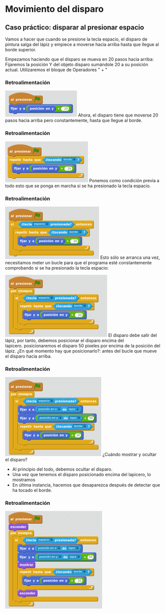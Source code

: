
# Movimiento del disparo

## Caso práctico: disparar al presionar espacio

Vamos a hacer que cuando se presione la tecla espacio, el disparo de pintura salga del lápiz y empiece a moverse hacia arriba hasta que llegue al borde superior.

Empezamos haciendo que el disparo se mueva en 20 pasos hacia arriba: Fijaremos la posición Y del objeto disparo sumándole 20 a su posición actual. Utilizaremos el bloque de Operadores " + "



### Retroalimentación

![](img/Seleccion_018.png)
Ahora, el disparo tiene que moverse 20 pasos hacia arriba pero constantemente, hasta que llegue al borde.



### Retroalimentación

![](img/Seleccion_019.png)
Ponemos como condición previa a todo esto que se ponga en marcha si se ha presionado la tecla espacio.



### Retroalimentación

![](img/Seleccion_020.png)
Esto sólo se arranca una vez, necesitamos meter un bucle para que el programa esté constantemente comprobando si se ha presionado la tecla espacio:

![](img/Seleccion_021.png)
El disparo debe salir del lápiz, por tanto, debemos posicionar el disparo encima del lapicero. posicionaremos el disparo 50 pixeles por encima de la posición del lápiz. ¿En qué momento hay que posicionarlo?: antes del bucle que mueve el disparo hacia arriba.



### Retroalimentación

![](img/Seleccion_023.png)
¿Cuándo mostrar y ocultar el disparo?

- Al principio del todo, debemos ocultar el disparo.
- Una vez que tenemos el disparo posicionado encima del lapicero, lo mostramos
- En última instancia, hacemos que desaparezca después de detectar que ha tocado el borde.



### Retroalimentación

![](img/Seleccion_024.png)
